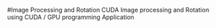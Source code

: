 #Image Processing and Rotation CUDA
Image processing and Rotation using CUDA / GPU programming Application
